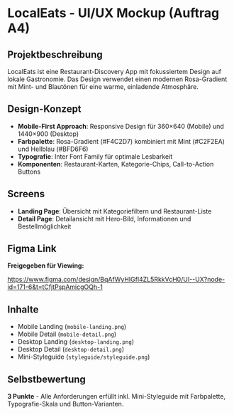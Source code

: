 # LocalEats - UI/UX Mockup (Auftrag A4)

## Projektbeschreibung
LocalEats ist eine Restaurant-Discovery App mit fokussiertem Design auf lokale Gastronomie. Das Design verwendet einen modernen Rosa-Gradient mit Mint- und Blautönen für eine warme, einladende Atmosphäre.

## Design-Konzept
- **Mobile-First Approach**: Responsive Design für 360×640 (Mobile) und 1440×900 (Desktop)
- **Farbpalette**: Rosa-Gradient (#F4C2D7) kombiniert mit Mint (#C2F2EA) und Hellblau (#BFD6F6)
- **Typografie**: Inter Font Family für optimale Lesbarkeit
- **Komponenten**: Restaurant-Karten, Kategorie-Chips, Call-to-Action Buttons

## Screens
- **Landing Page**: Übersicht mit Kategoriefiltern und Restaurant-Liste
- **Detail Page**: Detailansicht mit Hero-Bild, Informationen und Bestellmöglichkeit

## Figma Link
**Freigegeben für Viewing:**

https://www.figma.com/design/BqAfWyHIGfl4ZL5RkkVcH0/UI--UX?node-id=171-6&t=tCfjtPspAmicgOQh-1

## Inhalte
- Mobile Landing (`mobile-landing.png`)
- Mobile Detail (`mobile-detail.png`) 
- Desktop Landing (`desktop-landing.png`)
- Desktop Detail (`desktop-detail.png`)
- Mini-Styleguide (`styleguide/styleguide.png`)

## Selbstbewertung
**3 Punkte** - Alle Anforderungen erfüllt inkl. Mini-Styleguide mit Farbpalette, Typografie-Skala und Button-Varianten.
